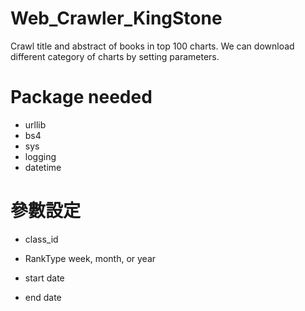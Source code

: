 # Web_Crawler_KingStone
Crawl title and abstract of books in top 100 charts.
We can download different category of charts by setting parameters.

# Package needed
- urllib
- bs4
- sys
- logging
- datetime

# 參數設定
- class_id
  
- RankType
week, month, or year
- start date
- end date
